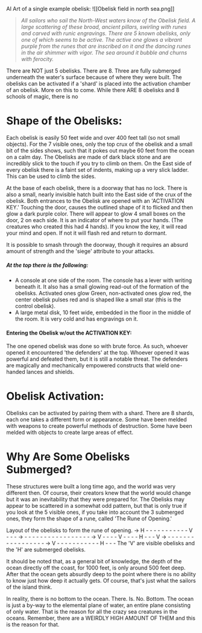 AI Art of a single example obelisk: ![[Obelisk field in north sea.png]]

>*All sailors who sail the North-West waters know of the Obelisk field. A large scattering of these broad, ancient pillars, swirling with runes and carved with runic engravings. There are 5 known obelisks, only one of which seems to be active. The active one glows a vibrant purple from the runes that are inscribed on it and the dancing runes in the air shimmer with vigor. The sea around it bubble and churns with ferocity.*

There are NOT just 5 obelisks. There are 8. Three are fully submerged underneath the water's surface because of where they were built. The obelisks can be activated if a 'shard' is placed into the activation chamber of an obelisk. More on this to come. While there ARE 8 obelisks and 8 schools of magic, there is no 

# Shape of the Obelisks:
Each obelisk is easily 50 feet wide and over 400 feet tall (so not small objects). For the 7 visible ones, only the top crux of the obelisk and a small bit of the sides shows, such that it pokes out maybe 60 feet from the ocean on a calm day. The Obelisks are made of dark black stone and are incredibly slick to the touch if you try to climb on them. On the East side of every obelisk there is a faint set of indents, making up a very slick ladder. This can be used to climb the sides. 

At the base of each obelisk, there is a doorway that has no lock. There is also a small, nearly invisible hatch built into the East side of the crux of the obelisk. Both entrances to the Obelisk are opened with an 'ACTIVATION KEY.' Touching the door, causes the outlined shape of it to flicked and then glow a dark purple color. There will appear to glow 4 small boxes on the door, 2 on each side. It is an indicator of where to put your hands. (The creatures who created this had 4 hands). If you know the key, it will read your mind and open. If not it will flash red and return to dormant. 

It is possible to smash through the doorway, though it requires an absurd amount of strength and the 'siege' attribute to your attacks.

##### At the top there is the following:
- A console at one side of the room. The console has a lever with writing beneath it. It also has a small glowing read-out of the formation of the obelisks. Activated ones glow Green, non-activated ones glow red, the center obelisk pulses red and is shaped like a small star (this is the control obelisk).
- A large metal disk, 10 feet wide, embedded in the floor in the middle of the room. It is very cold and has engravings on it.

#### Entering the Obelisk w/out the ACTIVATION KEY:
The one opened obelisk was done so with brute force. As such, whoever opened it encountered 'the defenders' at the top. Whoever opened it was powerful and defeated them, but it is still a notable threat. The defenders are magically and mechanically empowered constructs that wield one-handed lances and shields. 

# Obelisk Activation:
Obelisks can be activated by pairing them with a shard. There are 8 shards, each one takes a different form or appearance. Some have been melded with weapons to create powerful methods of destruction. Some have been melded with objects to create large areas of effect. 

# Why Are Some Obelisks Submerged?
These structures were built a long time ago, and the world was very different then. Of course, their creators knew that the world would change but it was an inevitability that they were prepared for. The Obelisks may appear to be scattered in a somewhat odd pattern, but that is only true if you look at the 5 visible ones, if you take into account the 3 submerged ones, they form the shape of a rune, called 'The Rune of Opening.'

Layout of the obelisks to form the rune of opening. 
-> H - - - - - - - - - - - V - - -
-> - - - - - - - - - - - - - - - - -
-> V - - - - V - - - - H - - - V 
-> - - - - - - - - - - - - - - - - -
-> V - - - - - - - - - - - H - - -
The 'V' are visible obelisks and the 'H' are submerged obelisks. 

It should be noted that, as a general bit of knowledge, the depth of the ocean directly off the coast, for 1000 feet, is only around 500 feet deep. After that the ocean gets absurdly deep to the point where there is no ability to know just how deep it actually gets. Of course, that's just what the sailors of the island think. 

In reality, there is no bottom to the ocean. There. Is. No. Bottom. The ocean is just a by-way to the elemental plane of water, an entire plane consisting of only water. That is the reason for all the crazy sea creatures in the oceans. Remember, there are a WEIRDLY HIGH AMOUNT OF THEM and this is the reason for that. 


